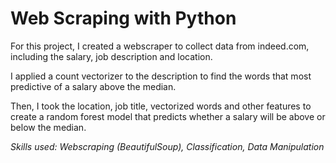 # Web Scraping with Python

For this project, I created a webscraper to collect data from indeed.com, including the salary, job description and location.

I applied a count vectorizer to the description to find the words that most predictive of a salary above the median.

Then, I took the location, job title, vectorized words and other features to create a random forest model that predicts whether a salary will be above or below the median.

*Skills used: Webscraping (BeautifulSoup), Classification, Data Manipulation*
